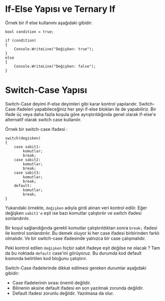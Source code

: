 # If-Else Yapısı ve Ternary If
Örnek bir if else kullanımı aşağıdaki gibidir:
```
bool condition = true;

if (condition)
{
    Console.WriteLine("Değişken: true");
}
else
{
    Console.WriteLine("Değişken: false");
}
```

# Switch-Case Yapısı
Switch-Case deyimi if-else deyimleri gibi karar kontrol yapılarıdır. Switch-Case ifadeleri yapabileceğiniz her şeyi if-else blokları ile de yapabiliriz. Bir ifade üç veya daha fazla koşula göre ayrıştırıldığında genel olarak if-else'e alternatif olarak switch case kullanılır.

Örnek bir switch-case ifadesi :
```
switch(degisken)
{
    case sabit1:
        komutlar;
        break;
    case sabit2:
        komutlar;
        break;
    case sabit3:
        komutlar;
        break;
    default:
        komutlar;
        break;
}
```

Yukarıdaki örnekte, `değişken` adıyla girdi alınan veri kontrol edilir. Eğer değişken `sabit1'e` eşit ise bazı komutlar çalıştırılır ve switch ifadesi sonlandırılır.

Bir koşul sağlandığında gerekli komutlar çalıştırıldıktan sonra `break;` ifadesi ile kontrol sonlandırılır. Bu demek oluyor ki her case ifadesi birbirinden farklı olmalıdır. Ve bir switch-case ifadesinde yalnızca bir case çalışmalıdır.

Peki kontrol edilen `değişken` hiçbir sabit ifadeye eşit değilse ne olacak ? Tam da bu noktada `default` case'ini görüyoruz. Bu durumda kod default kısmında belirtilen kod bloğunu çalıştırır.

Switch-Case ifadelerinde dikkat edilmesi gereken durumlar aşağıdaki gibidir:

* Case ifadelerinin sırası önemli değildir.
* Bilinenin aksine default ifadesi en son yazılmak zorunda değildir.
* Default ifadesi zorunlu değildir. Yazılmasa da olur.